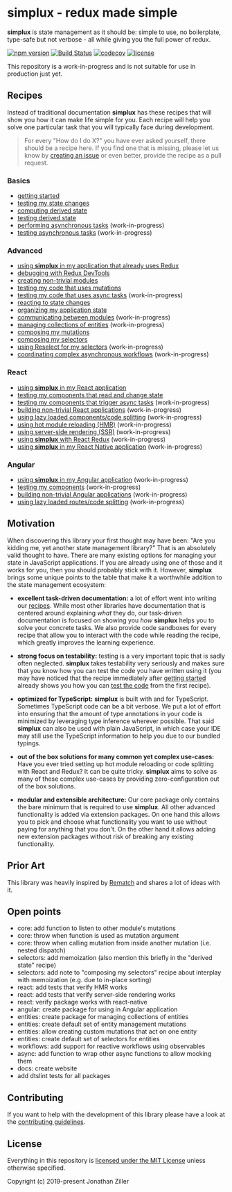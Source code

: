 # simplux - redux made simple

**simplux** is state management as it should be: simple to use, no boilerplate, type-safe but not verbose - all while giving you the full power of redux.

[![npm version](https://badge.fury.io/js/%40simplux%2Fcore.svg)](https://www.npmjs.com/package/@simplux/core)
[![Build Status](https://travis-ci.org/MrWolfZ/simplux.svg?branch=master)](https://travis-ci.org/MrWolfZ/simplux)
[![codecov](https://codecov.io/gh/MrWolfZ/simplux/branch/master/graph/badge.svg)](https://codecov.io/gh/MrWolfZ/simplux)
[![license](https://img.shields.io/badge/License-MIT-blue.svg)](LICENSE)

This repository is a work-in-progress and is not suitable for use in production just yet.

## Recipes

Instead of traditional documentation **simplux** has these recipes that will show you how it can make life simple for you. Each recipe will help you solve one particular task that you will typically face during development.

> For every "How do I do X?" you have ever asked yourself, there should be a recipe here. If you find one that is missing, please let us know by [creating an issue](https://github.com/MrWolfZ/simplux/issues/new) or even better, provide the recipe as a pull request.

### Basics

- [getting started](recipes/basics/getting-started#readme)
- [testing my state changes](recipes/basics/testing-state-changes#readme)
- [computing derived state](recipes/basics/computing-derived-state#readme)
- [testing derived state](recipes/basics/testing-derived-state#readme)
- [performing asynchronous tasks](recipes/basics/performing-async-tasks#readme) (work-in-progress)
- [testing asynchronous tasks](recipes/basics/testing-async-tasks#readme) (work-in-progress)

### Advanced

- [using **simplux** in my application that already uses Redux](recipes/advanced/using-in-redux-application#readme)
- [debugging with Redux DevTools](recipes/advanced/debugging-with-redux-devtools#readme)
- [creating non-trivial modules](recipes/advanced/creating-non-trivial-modules#readme)
- [testing my code that uses mutations](recipes/advanced/testing-code-using-mutations#readme)
- [testing my code that uses async tasks](recipes/advanced/testing-code-using-async#readme) (work-in-progress)
- [reacting to state changes](recipes/advanced/reacting-to-state-changes#readme)
- [organizing my application state](recipes/advanced/organizing-application-state#readme)
- [communicating between modules](recipes/advanced/communicating-between-modules#readme) (work-in-progress)
- [managing collections of entities](recipes/advanced/managing-entity-collections#readme) (work-in-progress)
- [composing my mutations](recipes/advanced/composing-mutations#readme)
- [composing my selectors](recipes/advanced/composing-selectors#readme)
- [using Reselect for my selectors](recipes/advanced/using-reselect-for-selectors#readme) (work-in-progress)
- [coordinating complex asynchronous workflows](recipes/advanced/coordinating-complex-asynchronous-workflows#readme) (work-in-progress)

### React

- [using **simplux** in my React application](recipes/react/using-in-react-application#readme)
- [testing my components that read and change state](recipes/react/testing-components-using-state#readme)
- [testing my components that trigger async tasks](recipes/react/testing-components-using-async#readme) (work-in-progress)
- [building non-trivial React applications](recipes/react/building-non-trivial-applications#readme) (work-in-progress)
- [using lazy loaded components/code splitting](recipes/react/using-lazy-loading-code-splitting#readme) (work-in-progress)
- [using hot module reloading (HMR)](recipes/react/using-hot-module-reloading#readme) (work-in-progress)
- [using server-side rendering (SSR)](recipes/react/using-server-side-rendering#readme) (work-in-progress)
- [using **simplux** with React Redux](recipes/react/using-with-react-redux#readme) (work-in-progress)
- [using **simplux** in my React Native application](recipes/react/using-in-react-native-application#readme) (work-in-progress)

### Angular

- [using **simplux** in my Angular application](recipes/angular/using-in-angular-application#readme) (work-in-progress)
- [testing my components](recipes/angular/testing-components#readme) (work-in-progress)
- [building non-trivial Angular applications](recipes/angular/building-non-trivial-applications#readme) (work-in-progress)
- [using lazy loaded routes/code splitting](recipes/angular/using-lazy-loading-code-splitting#readme) (work-in-progress)

## Motivation

When discovering this library your first thought may have been: "Are you kidding me, yet another state management library?" That is an absolutely valid thought to have. There are many existing options for managing your state in JavaScript applications. If you are already using one of those and it works for you, then you should probably stick with it. However, **simplux** brings some unique points to the table that make it a worthwhile addition to the state management ecosystem:

- **excellent task-driven documentation:** a lot of effort went into writing our [recipes](#recipes). While most other libraries have documentation that is centered around explaining _what_ they do, our task-driven documentation is focused on showing you _how_ **simplux** helps you to solve your concrete tasks. We also provide code sandboxes for every recipe that allow you to interact with the code while reading the recipe, which greatly improves the learning experience.

- **strong focus on testability:** testing is a very important topic that is sadly often neglected. **simplux** takes testability very seriously and makes sure that you know how you can test the code you have written using it (you may have noticed that the recipe immediately after [getting started](recipes/basics/getting-started#readme) already shows you how you can [test the code](recipes/basics/testing-state-changes#readme) from the first recipe).

- **optimized for TypeScript:** **simplux** is built with and for TypeScript. Sometimes TypeScript code can be a bit verbose. We put a lot of effort into ensuring that the amount of type annotations in your code is minimized by leveraging type inference wherever possible. That said **simplux** can also be used with plain JavaScript, in which case your IDE may still use the TypeScript information to help you due to our bundled typings.

- **out of the box solutions for many common yet complex use-cases:** Have you ever tried setting up hot module reloading or code splitting with React and Redux? It can be quite tricky. **simplux** aims to solve as many of these complex use-cases by providing zero-configuration out of the box solutions.

- **modular and extensible architecture:** Our core package only contains the bare minimum that is required to use **simplux**. All other advanced functionality is added via extension packages. On one hand this allows you to pick and choose what functionality you want to use without paying for anything that you don't. On the other hand it allows adding new extension packages without risk of breaking any existing functionality.

## Prior Art

This library was heavily inspired by [Rematch](https://rematch.gitbooks.io/rematch) and shares a lot of ideas with it.

## Open points

- core: add function to listen to other module's mutations
- core: throw when function is used as mutation argument
- core: throw when calling mutation from inside another mutation (i.e. nested dispatch)
- selectors: add memoization (also mention this briefly in the "derived state" recipe)
- selectors: add note to "composing my selectors" recipe about interplay with memoization (e.g. due to in-place sorting)
- react: add tests that verify HMR works
- react: add tests that verify server-side rendering works
- react: verify package works with react-native
- angular: create package for using in Angular application
- entities: create package for managing collections of entities
- entities: create default set of entity management mutations
- entities: allow creating custom mutations that act on one entity
- entities: create default set of selectors for entities
- workflows: add support for reactive workflows using observables
- async: add function to wrap other async functions to allow mocking them
- docs: create website
- add dtslint tests for all packages

## Contributing

If you want to help with the development of this library please have a look at the [contributing guidelines](CONTRIBUTING.md).

## License

Everything in this repository is [licensed under the MIT License](LICENSE) unless otherwise specified.

Copyright (c) 2019-present Jonathan Ziller
